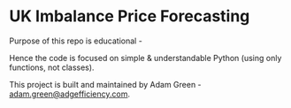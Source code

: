 # UK Imbalance Price Forecasting
Purpose of this repo is educational -

Hence the code is focused on simple & understandable Python (using only functions, not classes).

This project is built and maintained by Adam Green -  adam.green@adgefficiency.com.
